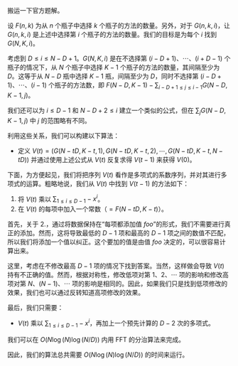 搬运一下官方题解。

设 $F(n,k)$ 为从 $n$ 个瓶子中选择 $k$ 个瓶子的方法的数量。另外，对于 $G(n,k,i)$，让 $G(n,k,i)$ 是上述中选择第 $i$ 个瓶子的方法的数量。我们的目标是为每个 $i$ 找到 $G(N,K,i)$。

考虑到 $D\le i\le N-D+1$。$G(N,K,i)$ 是在不选择第 $(i-D+1)$、$\cdots$、$(i+D-1)$ 个瓶子的情况下，从 $N$ 个瓶子中选择 $K-1$ 个瓶子的方法的数量，其间隔至少为 $D$。这等于从 $N-D$ 瓶中选择 $K-1$ 瓶，间隔至少为 $D$，同时不选择第 $(i-D+1)$、$\cdots$、$(i-1)$ 个瓶子的方法数，即 $F(N-D,K-1)-\sum_{i-D+1\le j\le i-1}G(N-D,K-1,j)$。

我们还可以为 $i\le D-1$ 和 $N-D+2\le i$ 建立一个类似的公式，但在 $\sum_jG(N-D,K-1,j)$ 中 $j$ 的范围略有不同。

利用这些关系，我们可以构建以下算法：

* 定义 $V(t)=(G(N-tD,K-t,1),G(N-tD,K-t,2),\cdots,G(N-tD,K-t,N-tD))$ 并通过使用上述公式从 $V(t)$ 反复求得 $V(t-1)$ 来获得 $V(0)$。

下面，为方便起见，我们将把序列 $V(t)$ 看作是多项式的系数序列，并对其进行多项式的运算。粗略地说，我们从 $V(t)$ 中找到 $V(t-1)$ 的方法如下：

1. 将 $V(t)$ 乘以 $\sum_{1\le i\le D-1}-x^i$。
2. 在 $V(t)$ 的每项中加入一个常数（$=F(N-tD,K-t)$）。

首先，关于 2.，通过将数据保持在“每项都添加值 $foo$”的形式，我们不需要进行真正的添加。然而，这将导致最低的 $D-1$ 项和最高的 $D-1$ 项之间的数值不匹配，所以我们将添加一个值以纠正。这个要加的值是由值 $foo$ 决定的，可以很容易计算出来。

这里，考虑在不修改最高 $D-1$ 项的情况下找到答案。当然，这样做会导致 $V(t)$ 持有不正确的值。然而，根据对称性，修改低项对第 $1$、$2$、$\cdots$ 项的影响和修改高项对第 $N$、$(N-1)$、$\cdots$ 项的影响是相同的。因此，如果我们只是找到低项修改的效果，我们也可以通过反转知道高项修改的效果。

最后，我们只需要：

* $V(t)$ 乘以 $\sum_{1\le i\le D-1}-x^i$，再加上一个预先计算的 $D-2$ 次的多项式。

我们可以在 $O(N\log(N)\log(N/D))$ 内用 FFT 的分治算法来完成。

因此，我们的算法总共需要 $O(N\log(N)\log(N/D))$ 的时间来运行。